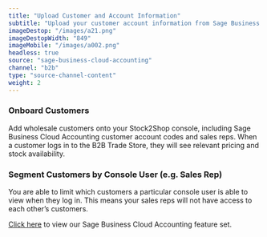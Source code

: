 ```yaml
---
title: "Upload Customer and Account Information"
subtitle: "Upload your customer account information from Sage Business Cloud Accounting to the B2B Trade Store."
imageDestop: "/images/a21.png"
imageDestopWidth: "849"
imageMobile: "/images/a002.png"
headless: true
source: "sage-business-cloud-accounting"
channel: "b2b"
type: "source-channel-content"
weight: 2
---
```


### Onboard Customers
Add wholesale customers onto your Stock2Shop console, including Sage Business Cloud Accounting customer account codes and sales reps. When a customer logs in to the B2B Trade Store, they will see relevant pricing and stock availability. 

### Segment Customers by Console User (e.g. Sales Rep)
You are able to limit which customers a particular console user is able to view when they log in. This means your sales reps will not have access to each other’s customers.

[Click here](/help/features/sage-business-cloud-accounting/ "Sage Business Cloud Accounting Features") to view our Sage Business Cloud Accounting feature set.
